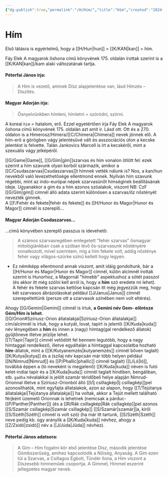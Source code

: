 ```yaml
---
{"dg-publish":true,"permalink":"/H/Hím/","title":"Hím","created":"2024-05-01T14:44","updated":"2024-12-20T11:45"}
---
```



# Hím

Első látásra is egyértelmű, hogy a [[H/Hun\|hun]] = [[K/KAN\|kan]] = hím.  

Fáy Elek A magyarok őshona című könyvének 175. oldalán írottak szerint is a [[K/KAN\|kan]]/kam alaki változatának tartja.  

#### Péterfai János írja:

> A Hím is vezető, aminek Dísz alapjelentése van, lásd Hímzés – Díszítés.  

#### Magyar Adorján írja:

> Ősnyelvünkben hímleni, hímletni = szóródni, szórni.  

A koreai `him` = hatalom, erő. Ezzel egyetértően írja Fáy Elek A magyarok őshona című könyvének 175. oldalán azt amit ír. Lásd ott. Ott és a 270. oldalon is a Himerosz/Himera/[[C/Chimera\|Chimera]] nevek jönnek elő. A hím-erő a görögben vágy jelentésűvé vált és asszociációs úton a kecske jelentést is felvette. Talán Jankovics Marcell is írt a kecskéről, mint a szexuális vágy jelképéről.  

[[G/Game\|Game]], [[G/Gím\|gím]]szarvas és hím vonalon ötlött fel: ezek szerint a hím szavunk olyan korból származik, amikor a [[C/Csudaszarvas\|Csudaszarvas]]t hímnek vették nálunk is? Nos, a kan/hun nevekből való levezethetősége ellentmond ennek. Nyilván hím szavunk régebbi, mint az indo-európai népek szarvasünőt hímséginek beállításának ideje. Ugyanakkor a gím és a hím azonos szóalakok, viszont NB: CzF [[G/Gím\|gím]] címnél álló adata szerint különösen a szarvas/őz nőstényét nevezték gímnek.  
A [[F/Fehér és fekete\|fehér és fekete]] és [[H/Hunor és Magor\|Hunor és Magor]] címnél is szereplő...

#### Magyar Adorján Csodaszarvas...  

...című könyvében szereplő passzus is idevehető:  
> A számos szarvasregében emlegetett "fehér szarvas" ősmagyar mitológiánkban csak a szóban lévő ős-szarvasunk nőstényére vonatkozott, mivel szerintem, míg a hím fekete volt, addig nősténye fehér vagy világos-szürke színű kellett hogy legyen.  
- Ez némiképp ellentmond annak viszont, amit idáig gondoltunk, bár a [[H/Hunor és Magor\|Hunor és Magor]] címnél, külön alcímnél írottak szerint is Hunorhoz, a Magornál "hímebb" aspektushoz a sötét passzol (és akkor itt még szólni kell arról is, hogy a **hím** szó eredete mi lehet). <br/>
A fehér és fekete szarvas kettőse kapcsán itt még jegyezzük meg, hogy két szarvasos ábrázolásokat például [[J/Janus\|Janus]] címnél szerepeltettünk (persze ott a szarvasok színében nem volt eltérés).  

Ahogy [[G/Gemini\|Gemini]] címnél is írtuk, **a Gemini név Gem- előrésze Gém/Hím is lehet**.  
[[O/Orion#Szíriusz-Orion állatalakjai\|Szíriusz-Orion állatalakjai]] cím/alcímnél is írtuk, hogy a kutyát, lovat, tapírt is jelentő [[K/Kuda\|kuda]] név lényegében a **hím** és innen a (nagy) hímtag(gal rendelkező állatok) gyűjtőneve illetve jelzője lehet.  
[[T/Tapir\|Tapir]] címnél vetődött fel bennem legutóbb, hogy a nagy hímtaggal rendelkező, illetve egyáltalán a hímtaggal kapcsolatba hozható **hím**-állatok, mint a ([[K/Kutyanemzés\|kutyanemzés]] címnél bőven taglalt) [[K/Kutya\|kutya]] és a (szilaj név kapcsán már több helyen például [[N/Nimrud\|Nimrud]] és [[P/Phallic\|phallic]] címnél taglalt) [[L/Ló\|ló]], továbbá éppen a (ló neveként is megjelenő) [[K/Kuda\|kuda]] néven is futó kelet-indiai tapír és a [[K/Kuda\|kuda]] címnél taglalt hindiben, bengáliban, stb. `gadha` névalakkal is jelölt szamár téridőbeli helye alapján Nimrud-Orionnal illetve a Szíriusz-Orionból álló [[I/Íj csillagkép\|Íj csillagkép]]pel azonosíthatók, mint egyfajta állatalakok, azon az alapon, hogy [[T/Tejútanya állatalakjai\|Tejútanya állatalakjai]] ha voltak, akkor a Tejút mellett található férjként üzemelő Orionnak is lehetnek (nemcsak a párduc-[[P/Panther\|Panther]]) (és a [[R/Rák csillagkép\|Rák csillagkép]]pel azonos [[S/Szamár csillagkép\|Szamár csillagkép]] [[S/Szamár\|szamár]]a, kiről [[S/Széth\|Széth]] címnél is volt szó) (ha már itt tartunk, [[S/Széth\|Széth]] neve pedig kb. úgy aránylik a [[K/Kuda\|kuda]] névhez, ahogy a [[Z/Zsidó\|zsidó]] név a [[J/Júda\|Júda]] névhez).  

#### Péterfai János adatsora:  

> A Gím – Hím fogalmi kör első jelentése Dísz, második jelentése Gömbszerűség, amihez kapcsolódik a Nőiség, Anyaság. A Gím ezen túl a Szarvas, a Csillagos Égbolt, Tündér Ilona, a Hím viszont a Díszesebb hímneműek csoportja. A Gimmel, Himmel eszerint jellegzetes magyar nevek.  

  
  